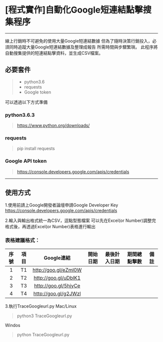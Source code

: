 # [程式實作]自動化Google短連結點擊搜集程序

------

線上行銷時不可避免的使用大量Google短連結數據
但為了隨時決策行銷投入，必須同時追蹤大量Google短連結數據及整理成報告
所需時間與步驟繁瑣。
此程序將自動搜集提供的短連結點擊資料，並生成CSV檔案。

## 必要套件

> * python3.6
> * requests
> * Google token

可以透過以下方式準備
### python3.6.3
> https://www.python.org/downloads/
### requests
> pip install requests
### Google API token
>https://console.developers.google.com/apis/credentials

------

## 使用方式

1.使用前請上Google開發者論壇申請Google Developer Key
https://console.developers.google.com/apis/credentials

2.輸入與輸出格式統一為CSV，逗點型態檔案
可以先在Excel(or Number)調整完格式後，再透過Excel(or Number)表格進行輸出

### 表格建議格式：
|序號|項目|Google連結|開始日期|最後計入日期|期間總點擊數|備註
| :------: | :------: | :------: | :------: | :------: | :------: | :------: |
|1 |T1|http://goo.gl/eZml0W| | | | |
|2|T2|http://goo.gl/uDblK1| | | | |
|3|T3|http://goo.gl/5hjyCe| | | | |
|4|T4|http://goo.gl/g2JWzl| | | | |

3.執行TraceGoogleurl.py
Mac/Linux
> python3 TraceGoogleurl.py 

Windos
> python TraceGoogleurl.py
